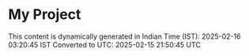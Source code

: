 # My Project

This content is dynamically generated in Indian Time (IST): 2025-02-16 03:20:45 IST
Converted to UTC: 2025-02-15 21:50:45 UTC
